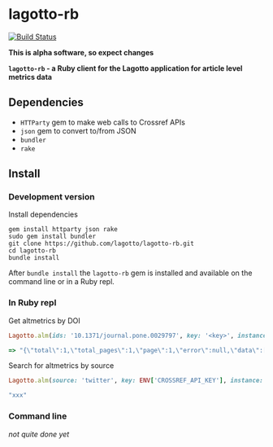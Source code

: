 lagotto-rb
==========

[![Build Status](https://api.travis-ci.org/lagotto/lagotto-rb.png)](https://travis-ci.org/lagotto/lagotto-rb)

__This is alpha software, so expect changes__

__`lagotto-rb` - a Ruby client for the Lagotto application for article level metrics data__

## Dependencies

* `HTTParty` gem to make web calls to Crossref APIs
* `json` gem to convert to/from JSON
* `bundler`
* `rake`

## Install

### Development version

Install dependencies

```
gem install httparty json rake
sudo gem install bundler
git clone https://github.com/lagotto/lagotto-rb.git
cd lagotto-rb
bundle install
```

After `bundle install` the `lagotto-rb` gem is installed and available on the command line or in a Ruby repl.

### In Ruby repl

Get altmetrics by DOI

```ruby
Lagotto.alm(ids: '10.1371/journal.pone.0029797', key: '<key>', instance: "crossref")
```

```ruby
=> "{\"total\":1,\"total_pages\":1,\"page\":1,\"error\":null,\"data\":[{\"doi\":\"10.1371/journal.pone.0029797\",\"title\":\"Ecological Guild Evolution and the Discovery of the World's Smallest Vertebrate\",\"issued\":{\"date-parts\":[[2012,1,11]]},\"canonical_url\":null,\"pmid\":\"22253785\",\"pmcid\":\"3256195\",\"mendeley_uuid\":null,\"viewed\":0,\"saved\":0,\"discussed\":0,\"cited\":0,\"update_date\":\"2014-11-15T20:59:22Z\"}]}"
```

Search for altmetrics by source

```ruby
Lagotto.alm(source: 'twitter', key: ENV['CROSSREF_API_KEY'], instance: "crossref")
```

```ruby
"xxx"
```

### Command line

_not quite done yet_
